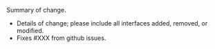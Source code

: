 Summary of change.

- Details of change; please include all interfaces added, removed, or modified.
- Fixes #XXX from github issues.
